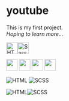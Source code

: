 # youtube
This is my first project.
<br><i>Hoping to learn more...</i>


<img src="https://cdn.jsdelivr.net/gh/devicons/devicon/icons/html5/html5-original.svg" width="30" alt="HTML5 Logo" /><img src="https://cdn.jsdelivr.net/gh/devicons/devicon/icons/sass/sass-original.svg" width="30" alt="Sass Logo" />

<img src="https://cdn.jsdelivr.net/gh/devicons/devicon/icons/html5/html5-original.svg" width="30" />
<img src="https://cdn.jsdelivr.net/gh/devicons/devicon/icons/sass/sass-original.svg" width="30" />
<img src="https://cdn.jsdelivr.net/gh/devicons/devicon/icons/javascript/javascript-original.svg" width="30" />
<img src="https://cdn.jsdelivr.net/gh/devicons/devicon/icons/bootstrap/bootstrap-original.svg" width="30" />


![HTML](https://img.shields.io/badge/HTML5-E34F26?style=flat&logo=html5&logoColor=white)
![SCSS](https://img.shields.io/badge/SCSS-CC6699?style=flat&logo=sass&logoColor=white)

![HTML](https://img.shields.io/badge/HTML5-E34F26?style=flat&logo=html5&logoColor=white)![SCSS](https://img.shields.io/badge/SCSS-CC6699?style=flat&logo=sass&logoColor=white)

